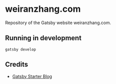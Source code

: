 # weiranzhang.com
Repository of the Gatsby website weiranzhang.com.

## Running in development
`gatsby develop`

## Credits
* [Gatsby Starter Blog](https://github.com/gatsbyjs/gatsby-starter-blog)